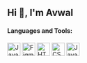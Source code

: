 ## Hi 👋, I'm Avwal 

#### Languages and Tools:
<p align="left">
  <img src="https://cdn.jsdelivr.net/gh/devicons/devicon/icons/java/java-original.svg" alt="Java" width="30" height="30"/>
  <img src="https://cdn.jsdelivr.net/gh/devicons/devicon/icons/figma/figma-original.svg" alt="Figma" width="30" height="30"/>
  <img src="https://cdn.jsdelivr.net/gh/devicons/devicon/icons/html5/html5-original.svg" alt="HTML-5" width="30" height="30"/>
  <img src="https://cdn.jsdelivr.net/gh/devicons/devicon/icons/css3/css3-original.svg" alt="CSS-3" width="30" height="30"/>
  <img src="https://cdn.jsdelivr.net/gh/devicons/devicon/icons/javascript/javascript-original.svg" alt="JavaScript" width="30" height="30"/>
</p>




